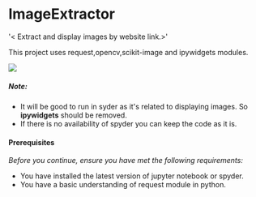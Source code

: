 # ImageExtractor

'< Extract and display images by website link.>'
  
   This project uses request,opencv,scikit-image and ipywidgets modules.
  
![](https://media5.picsearch.com/is?vFCIJdVqnFphuZsxkcJW2i5FLba1SRF69_RlzStHY9s&height=240)

##### Note:

* It will be good to run in syder as it's related to displaying images. So **ipywidgets** should be removed.
* If there is no availability of spyder you can keep the code as it is.

#### Prerequisites
*Before you continue, ensure you have met the following requirements:*

* You have installed the latest version of jupyter notebook or spyder.
* You have a basic understanding of request module in python.
